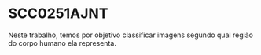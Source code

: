 # SCC0251AJNT

Neste trabalho, temos por objetivo classificar imagens segundo qual região do corpo humano ela representa.


